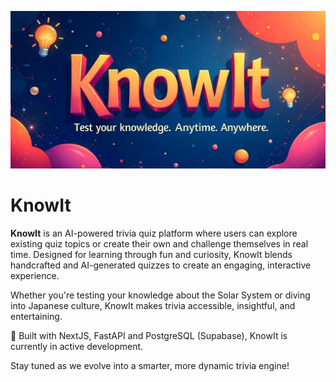 ![banner-image](./media/banner.png)

# KnowIt

**KnowIt** is an AI-powered trivia quiz platform where users can explore existing quiz topics or create their own and challenge themselves in real time. Designed for learning through fun and curiosity, KnowIt blends handcrafted and AI-generated quizzes to create an engaging, interactive experience.

Whether you're testing your knowledge about the Solar System or diving into Japanese culture, KnowIt makes trivia accessible, insightful, and entertaining.

🚀 Built with NextJS, FastAPI and PostgreSQL (Supabase), KnowIt is currently in active development.

Stay tuned as we evolve into a smarter, more dynamic trivia engine!
